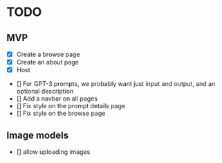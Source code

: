 # TODO

## MVP

- [x] Create a browse page
- [x] Create an about page
- [x] Host
- [] For GPT-3 prompts, we probably want just input and output, and an optional description
- [] Add a navbar on all pages
- [] Fix style on the prompt details page
- [] Fix style on the browse page


## Image models
- [] allow uploading images
